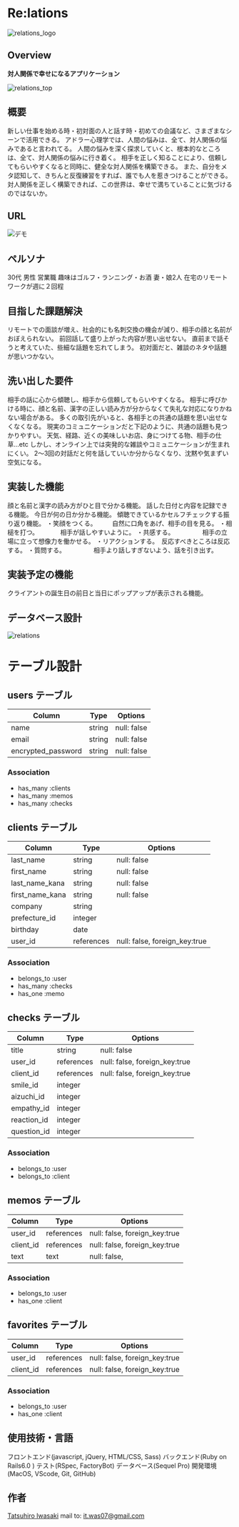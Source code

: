 # Re:lations
![relations_logo](https://user-images.githubusercontent.com/72957556/101978379-cf43fe00-3c97-11eb-8167-071b16428f7a.png)
 
## Overview
 **対人関係で幸せになるアプリケーション**
 
 ![relations_top](https://user-images.githubusercontent.com/72957556/101978453-6e68f580-3c98-11eb-96e7-3a9e16bbe2bf.png)


## 概要
 新しい仕事を始める時・初対面の人と話す時・初めての会議など、さまざまなシーンで活用できる。
アドラー心理学では、人間の悩みは、全て、対人関係の悩みであると言われてる。
人間の悩みを深く探求していくと、根本的なところは、全て、対人関係の悩みに行き着く。
相手を正しく知ることにより、信頼してもらいやすくなると同時に、健全な対人関係を構築できる。
また、自分をメタ認知して、きちんと反復練習をすれば、誰でも人を惹きつけることができる。
対人関係を正しく構築できれば、この世界は、幸せで満ちていることに気づけるのではないか。
 
## URL
 
![デモ](https://)
 
## ペルソナ
30代
男性
営業職
趣味はゴルフ・ランニング・お酒
妻・娘2人
在宅のリモートワークが週に２回程

## 目指した課題解決

リモートでの面談が増え、社会的にも名刺交換の機会が減り、相手の顔と名前がおぼえられない。
前回話して盛り上がった内容が思い出せない。
直前まで話そうと考えていた、些細な話題を忘れてしまう。
初対面だと、雑談のネタや話題が思いつかない。

## 洗い出した要件
相手の話に心から傾聴し、相手から信頼してもらいやすくなる。
相手に呼びかける時に、顔と名前、漢字の正しい読み方が分からなくて失礼な対応になりかねない場合がある。
多くの取引先がいると、各相手との共通の話題を思い出せなくなくなる。
現実のコミュニケーションだと下記のように、共通の話題も見つかりやすい。
天気、経路、近くの美味しいお店、身につけてる物、相手の仕草...etc
しかし、オンライン上では突発的な雑談やコミュニケーションが生まれにくい。
2〜3回の対話だと何を話していいか分からなくなり、沈黙や気まずい空気になる。

## 実装した機能
顔と名前と漢字の読み方がひと目で分かる機能。
話した日付と内容を記録できる機能。
今日が何の日か分かる機能。
傾聴できているかセルフチェックする振り返り機能。
・笑顔をつくる。　　　自然に口角をあげ、相手の目を見る。
・相槌を打つ。　　　　相手が話しやすいように。
・共感する。　　　　　相手の立場に立って想像力を働かせる。
・リアクションする。　反応すべきところは反応する。
・質問する。　　　　　相手より話しすぎないよう、話を引き出す。

## 実装予定の機能
クライアントの誕生日の前日と当日にポップアップが表示される機能。

## データベース設計

![relations](https://user-images.githubusercontent.com/72957556/100700575-20730880-33e1-11eb-9b51-56ac6dbc472e.jpeg)


# テーブル設計

## users テーブル

| Column             | Type       | Options     |
| ------------------ | ---------- | ----------- |
| name               | string     | null: false |
| email              | string     | null: false |
| encrypted_password | string     | null: false |


### Association

- has_many  :clients
- has_many  :memos
- has_many  :checks


## clients テーブル

| Column             | Type       | Options                       |
| ------------------ | ---------- | ----------------------------- |
| last_name          | string     | null: false                   |
| first_name         | string     | null: false                   |
| last_name_kana     | string     | null: false                   |
| first_name_kana    | string     | null: false                   |
| company            | string     |                               |
| prefecture_id      | integer    |                               | 
| birthday           | date       |                               |
| user_id            | references | null: false, foreign_key:true |

### Association

- belongs_to  :user
- has_many    :checks
- has_one     :memo


## checks テーブル

| Column            | Type        | Options                        |
| --------------    | ----------- | ------------------------------ |
| title             | string      | null: false                    |
| user_id           | references  | null: false, foreign_key:true  |
| client_id         | references  | null: false, foreign_key:true  |
| smile_id          | integer     |                                |
| aizuchi_id        | integer     |                                |
| empathy_id        | integer     |                                |
| reaction_id       | integer     |                                |
| question_id       | integer     |                                |

### Association

- belongs_to  :user
- belongs_to  :client


## memos テーブル

| Column            | Type       | Options                         |
| ----------------- | ---------- | ------------------------------- |
| user_id           | references | null: false, foreign_key:true   |
| client_id         | references | null: false, foreign_key:true   |
| text              | text       | null: false,                    | 


### Association

- belongs_to :user
- has_one :client


## favorites テーブル

| Column            | Type       | Options                         |
| ----------------- | ---------- | ------------------------------- |
| user_id           | references | null: false, foreign_key:true   |
| client_id         | references | null: false, foreign_key:true   |


### Association

- belongs_to :user
- has_one :client

## 使用技術・言語
フロントエンド(javascript, jQuery, HTML/CSS, Sass)
バックエンド(Ruby on Rails6.0 )
テスト(RSpec, FactoryBot)
データベース(Sequel Pro)
開発環境(MacOS, VScode, Git, GitHub)

## 作者
 
[Tatsuhiro Iwasaki](https://iwasatat.com/)
mail to: it.was07@gmail.com
